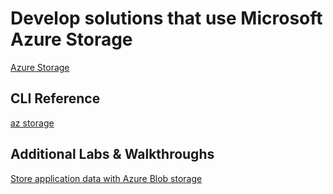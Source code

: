 # Develop solutions that use Microsoft Azure Storage

[Azure Storage](https://docs.microsoft.com/en-us/azure/storage/)

## CLI Reference

[az storage](https://docs.microsoft.com/en-us/cli/azure/storage?view=azure-cli-latest)

## Additional Labs & Walkthroughs

[Store application data with Azure Blob storage](https://docs.microsoft.com/en-us/learn/modules/store-app-data-with-azure-blob-storage/)
